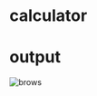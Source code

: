 # calculator
# output 
![brows](https://github.com/GaganNahak/calculator/assets/160512461/05d86901-6d08-4a4a-b1ec-98379240cace)
